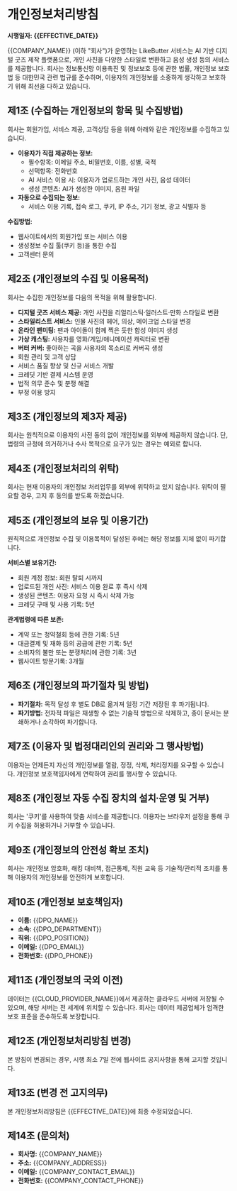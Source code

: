# 개인정보처리방침

**시행일자: {{EFFECTIVE_DATE}}**

{{COMPANY_NAME}} (이하 "회사")가 운영하는 LikeButter 서비스는 AI 기반 디지털 굿즈 제작 플랫폼으로, 개인 사진을 다양한 스타일로 변환하고 음성 생성 등의 서비스를 제공합니다. 회사는 정보통신망 이용촉진 및 정보보호 등에 관한 법률, 개인정보 보호법 등 대한민국 관련 법규를 준수하며, 이용자의 개인정보를 소중하게 생각하고 보호하기 위해 최선을 다하고 있습니다.

## 제1조 (수집하는 개인정보의 항목 및 수집방법)

회사는 회원가입, 서비스 제공, 고객상담 등을 위해 아래와 같은 개인정보를 수집하고 있습니다.

- **이용자가 직접 제공하는 정보:**
  - 필수항목: 이메일 주소, 비밀번호, 이름, 성별, 국적
  - 선택항목: 전화번호
  - AI 서비스 이용 시: 이용자가 업로드하는 개인 사진, 음성 데이터
  - 생성 콘텐츠: AI가 생성한 이미지, 음원 파일
- **자동으로 수집되는 정보:**
  - 서비스 이용 기록, 접속 로그, 쿠키, IP 주소, 기기 정보, 광고 식별자 등

**수집방법:**

- 웹사이트에서의 회원가입 또는 서비스 이용
- 생성정보 수집 툴(쿠키 등)을 통한 수집
- 고객센터 문의

## 제2조 (개인정보의 수집 및 이용목적)

회사는 수집한 개인정보를 다음의 목적을 위해 활용합니다.

- **디지털 굿즈 서비스 제공:** 개인 사진을 리얼리스틱·일러스트·만화 스타일로 변환
- **스타일리스트 서비스:** 인물 사진의 헤어, 의상, 메이크업 스타일 변경
- **온라인 팬미팅:** 팬과 아이돌이 함께 찍은 듯한 합성 이미지 생성
- **가상 캐스팅:** 사용자를 영화/게임/애니메이션 캐릭터로 변환
- **버터 커버:** 좋아하는 곡을 사용자의 목소리로 커버곡 생성
- 회원 관리 및 고객 상담
- 서비스 품질 향상 및 신규 서비스 개발
- 크레딧 기반 결제 시스템 운영
- 법적 의무 준수 및 분쟁 해결
- 부정 이용 방지

## 제3조 (개인정보의 제3자 제공)

회사는 원칙적으로 이용자의 사전 동의 없이 개인정보를 외부에 제공하지 않습니다. 단, 법령의 규정에 의거하거나 수사 목적으로 요구가 있는 경우는 예외로 합니다.

## 제4조 (개인정보처리의 위탁)

회사는 현재 이용자의 개인정보 처리업무를 외부에 위탁하고 있지 않습니다. 위탁이 필요할 경우, 고지 후 동의를 받도록 하겠습니다.

## 제5조 (개인정보의 보유 및 이용기간)

원칙적으로 개인정보 수집 및 이용목적이 달성된 후에는 해당 정보를 지체 없이 파기합니다.

**서비스별 보유기간:**

- 회원 계정 정보: 회원 탈퇴 시까지
- 업로드된 개인 사진: 서비스 이용 완료 후 즉시 삭제
- 생성된 콘텐츠: 이용자 요청 시 즉시 삭제 가능
- 크레딧 구매 및 사용 기록: 5년

**관계법령에 따른 보존:**

- 계약 또는 청약철회 등에 관한 기록: 5년
- 대금결제 및 재화 등의 공급에 관한 기록: 5년
- 소비자의 불만 또는 분쟁처리에 관한 기록: 3년
- 웹사이트 방문기록: 3개월

## 제6조 (개인정보의 파기절차 및 방법)

- **파기절차:** 목적 달성 후 별도 DB로 옮겨져 일정 기간 저장된 후 파기됩니다.
- **파기방법:** 전자적 파일은 재생할 수 없는 기술적 방법으로 삭제하고, 종이 문서는 분쇄하거나 소각하여 파기합니다.

## 제7조 (이용자 및 법정대리인의 권리와 그 행사방법)

이용자는 언제든지 자신의 개인정보를 열람, 정정, 삭제, 처리정지를 요구할 수 있습니다. 개인정보 보호책임자에게 연락하여 권리를 행사할 수 있습니다.

## 제8조 (개인정보 자동 수집 장치의 설치∙운영 및 거부)

회사는 '쿠키'를 사용하여 맞춤 서비스를 제공합니다. 이용자는 브라우저 설정을 통해 쿠키 수집을 허용하거나 거부할 수 있습니다.

## 제9조 (개인정보의 안전성 확보 조치)

회사는 개인정보 암호화, 해킹 대비책, 접근통제, 직원 교육 등 기술적/관리적 조치를 통해 이용자의 개인정보를 안전하게 보호합니다.

## 제10조 (개인정보 보호책임자)

- **이름:** {{DPO_NAME}}
- **소속:** {{DPO_DEPARTMENT}}
- **직위:** {{DPO_POSITION}}
- **이메일:** {{DPO_EMAIL}}
- **전화번호:** {{DPO_PHONE}}

## 제11조 (개인정보의 국외 이전)

데이터는 {{CLOUD_PROVIDER_NAME}}에서 제공하는 클라우드 서버에 저장될 수 있으며, 해당 서버는 전 세계에 위치할 수 있습니다. 회사는 데이터 제공업체가 엄격한 보호 표준을 준수하도록 보장합니다.

## 제12조 (개인정보처리방침 변경)

본 방침이 변경되는 경우, 시행 최소 7일 전에 웹사이트 공지사항을 통해 고지할 것입니다.

## 제13조 (변경 전 고지의무)

본 개인정보처리방침은 {{EFFECTIVE_DATE}}에 최종 수정되었습니다.

## 제14조 (문의처)

- **회사명:** {{COMPANY_NAME}}
- **주소:** {{COMPANY_ADDRESS}}
- **이메일:** {{COMPANY_CONTACT_EMAIL}}
- **전화번호:** {{COMPANY_CONTACT_PHONE}}
